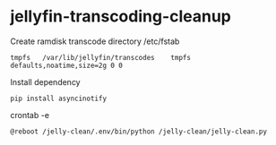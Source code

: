 # jellyfin-transcoding-cleanup

Create ramdisk transcode directory
/etc/fstab
```
tmpfs	/var/lib/jellyfin/transcodes	tmpfs	defaults,noatime,size=2g 0 0
```

Install dependency 
```
pip install asyncinotify
```
crontab -e
```
@reboot /jelly-clean/.env/bin/python /jelly-clean/jelly-clean.py
```
